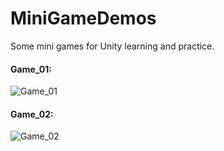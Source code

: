 # MiniGameDemos
Some mini games for Unity learning and practice.



####  Game_01:



![Game_01](http://imglf4.nosdn.127.net/img/cWVpRVN0ckp4MElwRDV6UW1hT29BS2FxN0YrcFk1ejRneGFrUUFtaFpZdWpVWEJYc3VkZ2R3PT0.png?imageView&thumbnail=1680x0&quality=96&stripmeta=0)





#### Game_02:

![Game_02](http://imglf6.nosdn.127.net/img/cWVpRVN0ckp4MElwRDV6UW1hT29BRUJpRTdMd2FWRm1tS1pJSktjbzhQbjNlRk9GbXErREZBPT0.png?imageView&thumbnail=1680x0&quality=96&stripmeta=0)